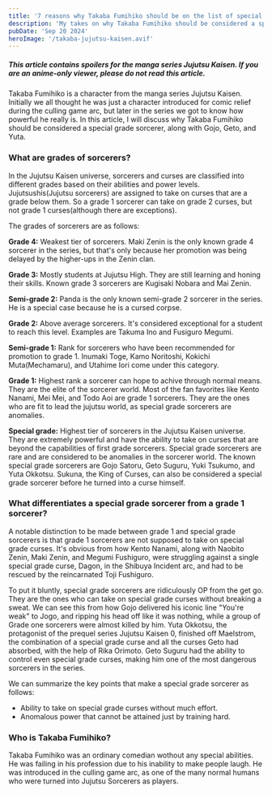 ```yaml
---
title: '7 reasons why Takaba Fumihiko should be on the list of special grade sorcerers'
description: 'My takes on why Takaba Fumihiko should be considered a special grade sorcerer, along with Gojo, Geto, and Yuta.'
pubDate: 'Sep 20 2024'
heroImage: '/takaba-jujutsu-kaisen.avif'
---
```


##### This article contains spoilers for the manga series Jujutsu Kaisen. If you are an anime-only viewer, please do not read this article.

Takaba Fumihiko is a character from the manga series Jujutsu Kaisen. Initially we all thought he was just a character introduced for comic relief during the culling game arc, but later in the series we got to know how powerful he really is. In this article, I will discuss why Takaba Fumihiko should be considered a special grade sorcerer, along with Gojo, Geto, and Yuta.

### What are grades of sorcerers?

In the Jujutsu Kaisen universe, sorcerers and curses are classified into different grades based on their abilities and power levels. 
Jujutsushis(Jujutsu sorcerers) are assigned to take on curses that are a grade below them. So a grade 1 sorcerer can take on grade 2 curses, but not grade 1 curses(although there are exceptions).

The grades of sorcerers are as follows:  

**Grade 4:** Weakest tier of sorcerers. Maki Zenin is the only known grade 4 sorcerer in the series, but that's only because her promotion was being delayed by the higher-ups in the Zenin clan.  

**Grade 3:** Mostly students at Jujutsu High. They are still learning and honing their skills. Known grade 3 sorcerers are Kugisaki Nobara and Mai Zenin.  

**Semi-grade 2:** Panda is the only known semi-grade 2 sorcerer in the series. He is a special case because he is a cursed corpse.  

**Grade 2:** Above average sorcerers. It's considered exceptional for a student to reach this level. Examples are Takuma Ino and Fusiguro Megumi.  

**Semi-grade 1:** Rank for sorcerers who have been recommended for promotion to grade 1. Inumaki Toge, Kamo Noritoshi, Kokichi Muta(Mechamaru), and Utahime Iori come under this category.  

**Grade 1:** Highest rank a sorcerer can hope to achive through normal means. They are the elite of the sorcerer world. Most of the fan favorites like Kento Nanami, Mei Mei, and Todo Aoi are grade 1 sorcerers. They are the ones who are fit to lead the jujutsu world, as special grade sorcerers are anomalies. 

**Special grade:** Highest tier of sorcerers in the Jujutsu Kaisen universe. They are extremely powerful and have the ability to take on curses that are beyond the capabilities of first grade sorcerers. Special grade sorcerers are rare and are considered to be anomalies in the sorcerer world. The known special grade sorcerers are Gojo Satoru, Geto Suguru, Yuki Tsukumo, and Yuta Okkotsu. Sukuna, the King of Curses, can also be considered a special grade sorcerer before he turned into a curse himself.

### What differentiates a special grade sorcerer from a grade 1 sorcerer?

A notable distinction to be made between grade 1 and special grade sorcerers is that grade 1 sorcerers are not supposed to take on special grade curses. It's obvious from how Kento Nanami, along with Naobito Zenin, Maki Zenin, and Megumi Fushiguro, were struggling against a single special grade curse, Dagon, in the Shibuya Incident arc, and had to be rescued by the reincarnated Toji Fushiguro.  

To put it bluntly, special grade sorcerers are ridiculously OP from the get go. They are the ones who can take on special grade curses without breaking a sweat. We can see this from how Gojo delivered his iconic line "You're weak" to Jogo, and ripping his head off like it was nothing, while a group of Grade one sorcerers were almost killed by him.
Yuta Okkotsu, the protagonist of the prequel series Jujutsu Kaisen 0, finished off Maelstrom, the combination of a special grade curse and all the curses Geto had absorbed, with the help of Rika Orimoto.
Geto Suguru had the ability to control even special grade curses, making him one of the most dangerous sorcerers in the series. 

We can summarize the key points that make a special grade sorcerer as follows:
- Ability to take on special grade curses without much effort.
- Anomalous power that cannot be attained just by training hard.


### Who is Takaba Fumihiko?
Takaba Fumihiko was an ordinary comedian wothout any special abilities. He was failing in his profession due to his inability to make people laugh. He was introduced in the culling game arc, as one of the many normal humans who were turned into Jujutsu Sorcerers as players.










